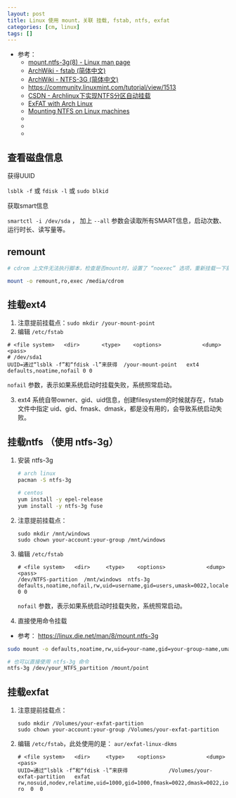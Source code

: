 ```yaml
---
layout: post
title: Linux 使用 mount，关联 挂载, fstab, ntfs, exfat
categories: [cm, linux]
tags: []
---
```


* 参考： 
  * [mount.ntfs-3g(8) - Linux man page](https://linux.die.net/man/8/mount.ntfs-3g)
  * [ArchWiki - fstab (简体中文)](https://wiki.archlinux.org/index.php/Fstab_\(%E7%AE%80%E4%BD%93%E4%B8%AD%E6%96%87\))
  * [ArchWiki - NTFS-3G (简体中文)](https://wiki.archlinux.org/index.php/NTFS-3G_\(%E7%AE%80%E4%BD%93%E4%B8%AD%E6%96%87\))
  * <https://community.linuxmint.com/tutorial/view/1513>
  * [CSDN - Archlinux下实现NTFS分区自动挂载](https://blog.csdn.net/baimaozi/article/details/3134267)
  * [ExFAT with Arch Linux](https://topher1kenobe.com/exfat-with-arch-linux/)
  * [Mounting NTFS on Linux machines](https://teamdynamix.umich.edu/TDClient/47/LSAPortal/KB/ArticleDet?ID=2563)
  * []()
  * []()
  * []()



## 查看磁盘信息

获得UUID

`lsblk -f` 或 `fdisk -l` 或 `sudo blkid`

获取smart信息

`smartctl -i /dev/sda` ， 加上 `--all` 参数会读取所有SMART信息，启动次数、运行时长、读写量等。


## remount

~~~sh
# cdrom 上文件无法执行脚本，检查是否mount时，设置了 “noexec” 选项，重新挂载一下就好：

mount -o remount,ro,exec /media/cdrom
~~~

## 挂载ext4

1. 注意提前挂载点：`sudo mkdir /your-mount-point`
2. 编辑 `/etc/fstab`
  ~~~
  # <file system>   <dir>		<type>    <options>             <dump>  <pass>
  # /dev/sda1
  UUID=通过“lsblk -f”和“fdisk -l”来获得  /your-mount-point   ext4    defaults,noatime,nofail 0 0  
  ~~~
  
  `nofail` 参数，表示如果系统启动时挂载失败，系统照常启动。
  
3. ext4 系统自带owner、gid、uid信息，创建filesystem的时候就存在，fstab文件中指定 uid、gid、fmask、dmask，都是没有用的，会导致系统启动失败。



## 挂载ntfs （使用 ntfs-3g）

1. 安装 ntfs-3g
    ~~~sh
    # arch linux
    pacman -S ntfs-3g
    
    # centos
    yum install -y epel-release
    yum install -y ntfs-3g fuse
    ~~~
1. 注意提前挂载点：
    ~~~
    sudo mkdir /mnt/windows
    sudo chown your-account:your-group /mnt/windows
    ~~~
1. 编辑 `/etc/fstab`
    ~~~
    # <file system>   <dir>		<type>    <options>             <dump>  <pass>
    /dev/NTFS-partition  /mnt/windows  ntfs-3g   defaults,noatime,nofail,rw,uid=username,gid=users,umask=0022,locale=zh_CN.utf8    0 0
    ~~~
    
    `nofail` 参数，表示如果系统启动时挂载失败，系统照常启动。
    
1. 直接使用命令挂载
* 参考： <https://linux.die.net/man/8/mount.ntfs-3g>

~~~sh
sudo mount -o defaults,noatime,rw,uid=your-name,gid=your-group-name,umask=0022,locale=zh_CN.utf8 -t ntfs-3g /dev/sda1 /Volumes/your-mount-point

# 也可以直接使用 ntfs-3g 命令
ntfs-3g /dev/your_NTFS_partition /mount/point
~~~


## 挂载exfat

1. 注意提前挂载点：
    ~~~
    sudo mkdir /Volumes/your-exfat-partition
    sudo chown your-account:your-group /Volumes/your-exfat-partition
    ~~~
1. 编辑 `/etc/fstab`，此处使用的是：  `aur/exfat-linux-dkms`
    ~~~
    # <file system>   <dir>		<type>    <options>             <dump>  <pass>
    UUID=通过“lsblk -f”和“fdisk -l”来获得             /Volumes/your-exfat-partition   exfat    rw,nosuid,nodev,relatime,uid=1000,gid=1000,fmask=0022,dmask=0022,iocharset=utf8,errors=remount-ro  0  0
    ~~~










